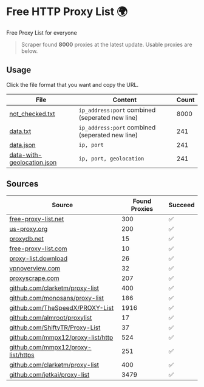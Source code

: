 
# Free HTTP Proxy List 🌍

Free Proxy List for everyone

> Scraper found **8000** proxies at the latest update. Usable proxies are below.

## Usage

Click the file format that you want and copy the URL.


|File|Content|Count|
|----|-------|-----|
|[not_checked.txt](https://raw.githubusercontent.com/yemixzy/proxy-list/main/proxy-list/not_checked.txt)|`ip_address:port` combined (seperated new line)|8000|
|[data.txt](https://raw.githubusercontent.com/yemixzy/proxy-list/main/proxy-list/data.txt)|`ip_address:port` combined (seperated new line)|241|
|[data.json](https://raw.githubusercontent.com/yemixzy/proxy-list/main/proxy-list/data.json)|`ip, port`|241|
|[data-with-geolocation.json](https://raw.githubusercontent.com/yemixzy/proxy-list/main/proxy-list/data-with-geolocation.json)|`ip, port, geolocation`|241|

## Sources

|Source|Found Proxies|Succeed|
|------|-------------|-------|
|[free-proxy-list.net](https://free-proxy-list.net)|300|✅|
|[us-proxy.org](https://www.us-proxy.org)|200|✅|
|[proxydb.net](http://proxydb.net)|15|✅|
|[free-proxy-list.com](https://free-proxy-list.com/?page=&port=&type%5B%5D=http&type%5B%5D=https&up_time=0&search=Search)|10|✅|
|[proxy-list.download](https://www.proxy-list.download/HTTP)|26|✅|
|[vpnoverview.com](https://vpnoverview.com/privacy/anonymous-browsing/free-proxy-servers)|32|✅|
|[proxyscrape.com](https://api.proxyscrape.com/v2/?request=displayproxies&protocol=http&timeout=10000&country=all&ssl=all&anonymity=all)|207|✅|
|[github.com/clarketm/proxy-list](https://raw.githubusercontent.com/clarketm/proxy-list/master/proxy-list-raw.txt)|400|✅|
|[github.com/monosans/proxy-list](https://raw.githubusercontent.com/monosans/proxy-list/main/proxies/http.txt)|186|✅|
|[github.com/TheSpeedX/PROXY-List](https://raw.githubusercontent.com/TheSpeedX/PROXY-List/master/http.txt)|1916|✅|
|[github.com/almroot/proxylist](https://raw.githubusercontent.com/almroot/proxylist/master/list.txt)|17|✅|
|[github.com/ShiftyTR/Proxy-List](https://raw.githubusercontent.com/ShiftyTR/Proxy-List/master/http.txt)|37|✅|
|[github.com/mmpx12/proxy-list/http](https://raw.githubusercontent.com/mmpx12/proxy-list/master/http.txt)|524|✅|
|[github.com/mmpx12/proxy-list/https](https://raw.githubusercontent.com/mmpx12/proxy-list/master/https.txt)|251|✅|
|[github.com/clarketm/proxy-list](https://raw.githubusercontent.com/clarketm/proxy-list/master/proxy-list-raw.txt)|400|✅|
|[github.com/jetkai/proxy-list](https://raw.githubusercontent.com/jetkai/proxy-list/main/online-proxies/txt/proxies.txt)|3479|✅|


